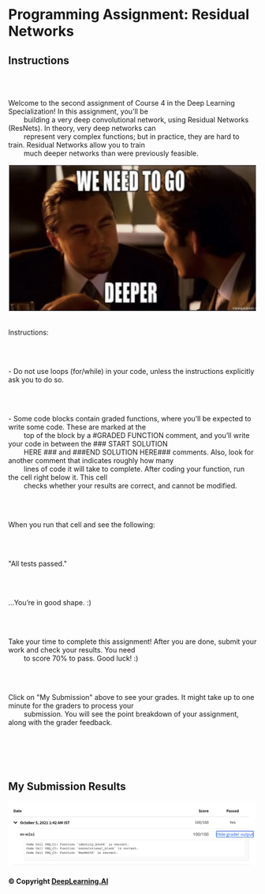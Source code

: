 # Programming Assignment: Residual Networks

## Instructions

<div class="cmlToHtml-content-container" style="white-space: pre-wrap">
    <p>Welcome to the second assignment of Course 4 in the Deep Learning Specialization! In this assignment, you'll be
        building a very deep convolutional network, using Residual Networks (ResNets). In theory, very deep networks can
        represent very complex functions; but in practice, they are hard to train. Residual Networks allow you to train
        much deeper networks than were previously feasible.</p><img
        src="images/Screen-Shot-2020-12-04-at-2.50.04-PM.png"
        alt="">
    <p>Instructions:</p>
    <p>- Do not use loops (for/while) in your code, unless the instructions explicitly ask you to do so.</p>
    <p>- Some code blocks contain graded functions, where you’ll be expected to write some code. These are marked at the
        top of the block by a #GRADED FUNCTION comment, and you’ll write your code in between the ### START SOLUTION
        HERE ### and ###END SOLUTION HERE### comments. Also, look for another comment that indicates roughly how many
        lines of code it will take to complete. After coding your function, run the cell right below it. This cell
        checks whether your results are correct, and cannot be modified.</p>
    <p>When you run that cell and see the following:&nbsp;</p>
    <p>"All tests passed."</p>
    <p>...You’re in good shape. :)&nbsp;</p>
    <p>Take your time to complete this assignment! After you are done, submit your work and check your results. You need
        to score 70% to pass. Good luck! :)&nbsp;</p>
    <p>Click on "My Submission" above to see your grades. It might take up to one minute for the graders to process your
        submission. You will see the point breakdown of your assignment, along with the grader feedback.</p>
    <p></p>
</div>

## My Submission Results

<img src="images/week2.1_results.png" />

#### © Copyright [DeepLearning.AI](https://www.coursera.org/learn/applied-data-science-capstone?specialization=ibm-data-science)